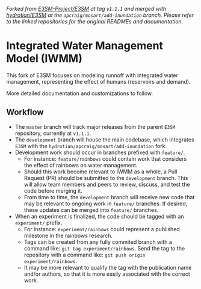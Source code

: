 *Forked from [E3SM-Project/E3SM](https://github.com/E3SM-Project/E3SM/tree/v1.1.1) at tag `v1.1.1` and merged with [hydrotian/E3SM](https://github.com/hydrotian/E3SM/tree/apcraig/mosart/add-inundation) at the `apcraig/mosart/add-inundation` branch. Please refer to the linked repositories for the original READMEs and documentation.*

Integrated Water Management Model (IWMM)
========================================

This fork of E3SM focuses on modeling runnoff with integrated water management, representing the effect of humans (reservoirs and demand).

More detailed documentation and customizations to follow.


Workflow
--------

- The `master` branch will track major releases from the parent `E3SM` repository, currently at `v1.1.1`.
- The `development` branch will house the main codebase, which integrates `E3SM` with the `hydrotian/apcraig/mosart/add-inundation` fork.
- Development work should occur in branches prefixed with `feature/`.
  - For instance: `feature/rainbows` could contain work that considers the effect of rainbows on water management.
  - Should this work become relevant to IWMM as a whole, a Pull Request (PR) should be submitted to the `development` branch. This will allow team members and peers to review, discuss, and test the code before merging it.
  - From time to time, the `development` branch will receive new code that may be relevant to ongoing work in `feature/` branches. If desired, these updates can be merged into `feature/` branches.
- When an experiment is finalized, the code should be tagged with an `experiment/` prefix.
  - For instance: `experiment/rainbows` could represent a published milestone in the rainbows research.
  - Tags can be created from any fully commited branch with a command like: `git tag experiment/rainbows`. Send the tag to the repository with a command like: `git push origin experiment/rainbows`.
  - It may be more relevant to qualify the tag with the publication name and/or authors, so that it is more easily associated with the correct work.


